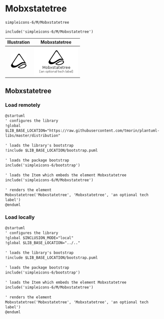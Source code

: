 # Mobxstatetree


```text
simpleicons-6/M/Mobxstatetree
```

```text
include('simpleicons-6/M/Mobxstatetree')
```



| Illustration | Mobxstatetree |
| :---: | :---: |
| ![illustration for Illustration](../../simpleicons-6/M/Mobxstatetree.png) | ![illustration for Mobxstatetree](../../simpleicons-6/M/Mobxstatetree.Local.png) |




## Mobxstatetree

### Load remotely
```plantuml
@startuml
' configures the library
!global $LIB_BASE_LOCATION="https://raw.githubusercontent.com/tmorin/plantuml-libs/master/distribution"

' loads the library's bootstrap
!include $LIB_BASE_LOCATION/bootstrap.puml

' loads the package bootstrap
include('simpleicons-6/bootstrap')

' loads the Item which embeds the element Mobxstatetree
include('simpleicons-6/M/Mobxstatetree')

' renders the element
Mobxstatetree('Mobxstatetree', 'Mobxstatetree', 'an optional tech label')
@enduml
```

### Load locally
```plantuml
@startuml
' configures the library
!global $INCLUSION_MODE="local"
!global $LIB_BASE_LOCATION="../.."

' loads the library's bootstrap
!include $LIB_BASE_LOCATION/bootstrap.puml

' loads the package bootstrap
include('simpleicons-6/bootstrap')

' loads the Item which embeds the element Mobxstatetree
include('simpleicons-6/M/Mobxstatetree')

' renders the element
Mobxstatetree('Mobxstatetree', 'Mobxstatetree', 'an optional tech label')
@enduml
```

